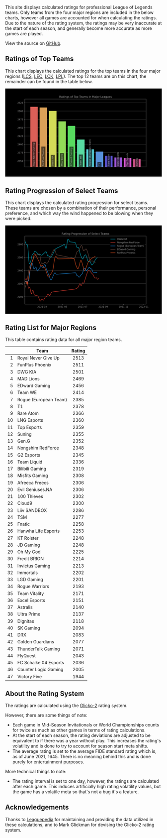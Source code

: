 This site displays calculated ratings for professional League of Legends teams.
Only teams from the four major regions are included in the below charts, however
all games are accounted for when calculating the ratings. Due to the nature of
the rating system, the ratings may be very inaccurate at the start of each
season, and generally become more accurate as more games are played.

View the source on [GitHub][2].

[comment]: <> (Ratings of Teams at MSI 2021)
[comment]: <> (----------------------------)
[comment]: <> (This chart displays the ratings of teams at the Mid-Season Invitational of 2021.)
[comment]: <> (Since MSI is the first international competition of the season, ratings at the)
[comment]: <> (start of the tournament will be based heavily on a team's dominance within their)
[comment]: <> (region, so teams from minor regions may have their ratings inflated.)

Ratings of Top Teams
--------------------

This chart displays the calculated ratings for the top teams in the four major
regions ([LCS][3], [LEC][4], [LCK][5], [LPL][6]). The top 12 teams are on this
chart, the remainder can be found in the table below.

[comment]: <> (Note: the top teams from minor leagues may have their ratings inflated if they )
[comment]: <> (dominated their league. This is because if there are no inter-region games, )
[comment]: <> (one's rating is solely based on their performance within their region.)

![image missing](https://raw.githubusercontent.com/xtevenx/ProRankings/master/data/output_bar.png "Ratings of Top Teams")

Rating Progression of Select Teams
----------------------------------

This chart displays the calculated rating progression for select teams. These
teams are chosen by a combination of their performance, personal preference, and
which way the wind happened to be blowing when they were picked.

![image missing](https://raw.githubusercontent.com/xtevenx/ProRankings/master/data/output_line.png "Rating Progression of Select Teams")

Rating List for Major Regions
-----------------------------

This table contains rating data for all major region teams.

| | Team | Rating |
| --: | --- | :-: |
| 1 | Royal Never Give Up | 2513 |
| 2 | FunPlus Phoenix | 2511 |
| 3 | DWG KIA | 2501 |
| 4 | MAD Lions | 2469 |
| 5 | EDward Gaming | 2456 |
| 6 | Team WE | 2414 |
| 7 | Rogue (European Team) | 2385 |
| 8 | T1 | 2378 |
| 9 | Rare Atom | 2366 |
| 10 | LNG Esports | 2360 |
| 11 | Top Esports | 2359 |
| 12 | Suning | 2355 |
| 13 | Gen.G | 2352 |
| 14 | Nongshim RedForce | 2348 |
| 15 | G2 Esports | 2345 |
| 16 | Team Liquid | 2336 |
| 17 | Bilibili Gaming | 2319 |
| 18 | Misfits Gaming | 2308 |
| 19 | Afreeca Freecs | 2306 |
| 20 | Evil Geniuses.NA | 2306 |
| 21 | 100 Thieves | 2302 |
| 22 | Cloud9 | 2300 |
| 23 | Liiv SANDBOX | 2286 |
| 24 | TSM | 2277 |
| 25 | Fnatic | 2258 |
| 26 | Hanwha Life Esports | 2253 |
| 27 | KT Rolster | 2248 |
| 28 | JD Gaming | 2248 |
| 29 | Oh My God | 2225 |
| 30 | Fredit BRION | 2214 |
| 31 | Invictus Gaming | 2213 |
| 32 | Immortals | 2202 |
| 33 | LGD Gaming | 2201 |
| 34 | Rogue Warriors | 2193 |
| 35 | Team Vitality | 2171 |
| 36 | Excel Esports | 2151 |
| 37 | Astralis | 2140 |
| 38 | Ultra Prime | 2137 |
| 39 | Dignitas | 2118 |
| 40 | SK Gaming | 2094 |
| 41 | DRX | 2083 |
| 42 | Golden Guardians | 2077 |
| 43 | ThunderTalk Gaming | 2071 |
| 44 | FlyQuest | 2043 |
| 45 | FC Schalke 04 Esports | 2036 |
| 46 | Counter Logic Gaming | 2005 |
| 47 | Victory Five | 1944 |

About the Rating System
-----------------------

The ratings are calculated using the [Glicko-2][1] rating system.

However, there are some things of note:

*   Each game in Mid-Season Invitationals or World Championships counts for
    twice as much as other games in terms of rating calculations.
*   At the start of each season, the rating deviations are adjusted to be
    equivalent to if there was a year without play. This increases the rating's
    volatility and is done to try to account for season start meta shifts.
*   The average rating is set to the average FIDE standard rating which is, as
    of June 2021, 1645. There is no meaning behind this and is done purely for
    entertainment purposes.

More technical things to note:

*   The rating interval is set to one day, however, the ratings are calculated
    after each game. This induces artificially high rating volatility values,
    but the game has a volatile meta so that's not a bug it's a feature.

Acknowledgements
----------------

Thanks to [Leaguepedia][7] for maintaining and providing the data utilized in
these calculations, and to Mark Glickman for devising the Glicko-2 rating
system.

[1]: http://www.glicko.net/glicko/glicko2.pdf
[2]: https://github.com/xtevenx/ProRankings
[3]: https://lol.fandom.com/wiki/LCS/2021_Season
[4]: https://lol.fandom.com/wiki/LEC/2021_Season
[5]: https://lol.fandom.com/wiki/LCK/2021_Season
[6]: https://lol.fandom.com/wiki/LPL/2021_Season
[7]: https://lol.fandom.com/Help:API_Documentation
